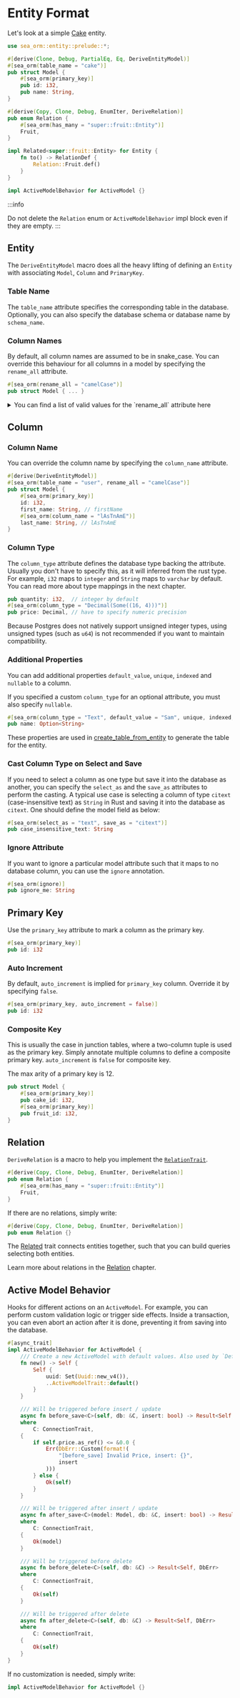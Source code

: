 # Entity Format

Let's look at a simple [Cake](https://github.com/SeaQL/sea-orm/blob/master/src/tests_cfg/cake.rs) entity.

```rust
use sea_orm::entity::prelude::*;

#[derive(Clone, Debug, PartialEq, Eq, DeriveEntityModel)]
#[sea_orm(table_name = "cake")]
pub struct Model {
    #[sea_orm(primary_key)]
    pub id: i32,
    pub name: String,
}

#[derive(Copy, Clone, Debug, EnumIter, DeriveRelation)]
pub enum Relation {
    #[sea_orm(has_many = "super::fruit::Entity")]
    Fruit,
}

impl Related<super::fruit::Entity> for Entity {
    fn to() -> RelationDef {
        Relation::Fruit.def()
    }
}

impl ActiveModelBehavior for ActiveModel {}
```

:::info

Do not delete the `Relation` enum or `ActiveModelBehavior` impl block even if they are empty.
:::

## Entity

The `DeriveEntityModel` macro does all the heavy lifting of defining an `Entity` with associating `Model`, `Column` and `PrimaryKey`.

### Table Name

The `table_name` attribute specifies the corresponding table in the database.
Optionally, you can also specify the database schema or database name by `schema_name`.

### Column Names

By default, all column names are assumed to be in snake_case. You can override this behaviour for all columns in a model by specifying the `rename_all` attribute.

```rust
#[sea_orm(rename_all = "camelCase")]
pub struct Model { ... }
```

<details>
    <summary>You can find a list of valid values for the `rename_all` attribute here</summary>

- camelCase
- kebab-case
- mixed_case
- SCREAMING_SNAKE_CASE
- snake_case
- title_case
- UPPERCASE
- lowercase
- SCREAMING-KEBAB-CASE
- PascalCase

</details>

## Column

### Column Name

You can override the column name by specifying the `column_name` attribute.

```rust
#[derive(DeriveEntityModel)]
#[sea_orm(table_name = "user", rename_all = "camelCase")]
pub struct Model {
    #[sea_orm(primary_key)]
    id: i32,
    first_name: String, // firstName
    #[sea_orm(column_name = "lAsTnAmE")]
    last_name: String, // lAsTnAmE
}
```

### Column Type

The `column_type` attribute defines the database type backing the attribute. Usually you don't have to specify this, as it will inferred from the rust type. For example, `i32` maps to `integer` and `String` maps to `varchar` by default. You can read more about type mappings in the next chapter.

```rust
pub quantity: i32,  // integer by default
#[sea_orm(column_type = "Decimal(Some((16, 4)))")]
pub price: Decimal, // have to specify numeric precision
```

Because Postgres does not natively support unsigned integer types, using unsigned types (such as `u64`) is not recommended if you want to maintain compatibility.

### Additional Properties

You can add additional properties `default_value`, `unique`, `indexed` and `nullable` to a column.

If you specified a custom `column_type` for an optional attribute, you must also specify `nullable`.

```rust
#[sea_orm(column_type = "Text", default_value = "Sam", unique, indexed, nullable)]
pub name: Option<String>
```

These properties are used in [create_table_from_entity](https://docs.rs/sea-orm/latest/sea_orm/schema/struct.Schema.html#method.create_table_from_entity) to generate the table for the entity.

### Cast Column Type on Select and Save

If you need to select a column as one type but save it into the database as another, you can specify the `select_as` and the `save_as` attributes to perform the casting. A typical use case is selecting a column of type `citext` (case-insensitive text) as `String` in Rust and saving it into the database as `citext`. One should define the model field as below:

```rust
#[sea_orm(select_as = "text", save_as = "citext")]
pub case_insensitive_text: String
```

### Ignore Attribute

If you want to ignore a particular model attribute such that it maps to no database column, you can use the `ignore` annotation.

```rust
#[sea_orm(ignore)]
pub ignore_me: String
```

## Primary Key

Use the `primary_key` attribute to mark a column as the primary key.

```rust
#[sea_orm(primary_key)]
pub id: i32
```

### Auto Increment

By default, `auto_increment` is implied for `primary_key` column. Override it by specifying `false`.

```rust
#[sea_orm(primary_key, auto_increment = false)]
pub id: i32
```

### Composite Key

This is usually the case in junction tables, where a two-column tuple is used as the primary key. Simply annotate multiple columns to define a composite primary key. `auto_increment` is `false` for composite key.

The max arity of a primary key is 12.

```rust
pub struct Model {
    #[sea_orm(primary_key)]
    pub cake_id: i32,
    #[sea_orm(primary_key)]
    pub fruit_id: i32,
}
```

## Relation

`DeriveRelation` is a macro to help you implement the [`RelationTrait`](https://docs.rs/sea-orm/*/sea_orm/entity/trait.RelationTrait.html).

```rust
#[derive(Copy, Clone, Debug, EnumIter, DeriveRelation)]
pub enum Relation {
    #[sea_orm(has_many = "super::fruit::Entity")]
    Fruit,
}
```

If there are no relations, simply write:

```rust
#[derive(Copy, Clone, Debug, EnumIter, DeriveRelation)]
pub enum Relation {}
```

The [Related](https://docs.rs/sea-orm/*/sea_orm/entity/trait.Related.html) trait connects entities together, such that you can build queries selecting both entities.

Learn more about relations in the [Relation](06-relation/01-one-to-one.md) chapter.

## Active Model Behavior

Hooks for different actions on an `ActiveModel`. For example, you can perform custom validation logic or trigger side effects. Inside a transaction, you can even abort an action after it is done, preventing it from saving into the database.

```rust
#[async_trait]
impl ActiveModelBehavior for ActiveModel {
    /// Create a new ActiveModel with default values. Also used by `Default::default()`.
    fn new() -> Self {
        Self {
            uuid: Set(Uuid::new_v4()),
            ..ActiveModelTrait::default()
        }
    }

    /// Will be triggered before insert / update
    async fn before_save<C>(self, db: &C, insert: bool) -> Result<Self, DbErr>
    where
        C: ConnectionTrait,
    {
        if self.price.as_ref() <= &0.0 {
            Err(DbErr::Custom(format!(
                "[before_save] Invalid Price, insert: {}",
                insert
            )))
        } else {
            Ok(self)
        }
    }

    /// Will be triggered after insert / update
    async fn after_save<C>(model: Model, db: &C, insert: bool) -> Result<Model, DbErr>
    where
        C: ConnectionTrait,
    {
        Ok(model)
    }

    /// Will be triggered before delete
    async fn before_delete<C>(self, db: &C) -> Result<Self, DbErr>
    where
        C: ConnectionTrait,
    {
        Ok(self)
    }

    /// Will be triggered after delete
    async fn after_delete<C>(self, db: &C) -> Result<Self, DbErr>
    where
        C: ConnectionTrait,
    {
        Ok(self)
    }
}
```

If no customization is needed, simply write:

```rust
impl ActiveModelBehavior for ActiveModel {}
```
